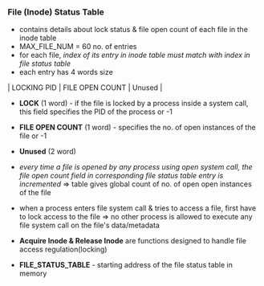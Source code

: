 ### File (Inode) Status Table

- contains details about lock status & file open count of each file in the inode table
- MAX_FILE_NUM = 60 no. of entries
- for each file, *index of its entry in inode table must match with index in file status table*
- each entry has 4 words size

| LOCKING PID | FILE OPEN COUNT | Unused |

- **LOCK** (1 word) - if the file is locked by a process inside a system call, this field specifies the PID of the process or -1
- **FILE OPEN COUNT** (1 word) - specifies the no. of open instances of the file or -1
- **Unused** (2 word)


- *every time a file is opened by any process using open system call, the file open count field in corresponding file status table entry is incremented* => table gives global count of no. of open open instances of the file

- when a process enters file system call & tries to access a file, first have to lock access to the file => no other process is allowed to execute any file system call on the file's data/metadata

- **Acquire Inode & Release Inode** are functions designed to handle file access regulation(locking)

- **FILE_STATUS_TABLE** - starting address of the file status table in memory